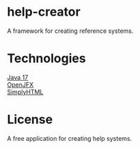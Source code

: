 # help-creator
A framework for creating reference systems.

# Technologies
[Java 17](https://openjdk.java.net/projects/jdk/17/) \
[OpenJFX](https://openjfx.io/) \
[SimplyHTML](https://sourceforge.net/projects/simplyhtml/)

# License
A free application for creating help systems.

